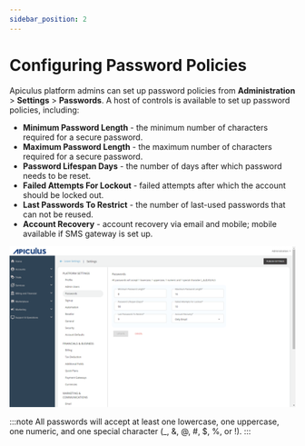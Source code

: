 ```yaml
---
sidebar_position: 2
---
```

# Configuring Password Policies
Apiculus platform admins can set up password policies from **Administration** > **Settings** >  **Passwords**. A host of controls is available to set up password policies, including:

- **Minimum Password Length** - the minimum number of characters required for a secure password.
- **Maximum Password Length** - the maximum number of characters required for a secure password.
- **Password Lifespan Days** - the number of days after which password needs to be reset.
- **Failed Attempts For Lockout** - failed attempts after which the account should be locked out.
- **Last Passwords To Restrict** - the number of last-used passwords that can not be reused.
- **Account Recovery** - account recovery via email and mobile; mobile available if SMS gateway is set up.

![PasswordPolicies.png](img/PasswordPolicies.png)

:::note 
All passwords will accept at least one lowercase, one uppercase, one numeric, and one special character (_, &, @, #, $, %, or !).
:::
